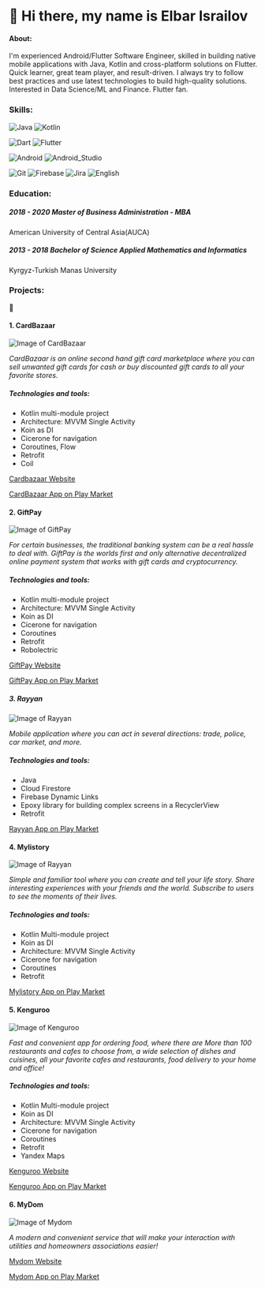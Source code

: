 # 👋 Hi there, my name is Elbar Israilov

#### About:

I'm experienced Android/Flutter Software Engineer, skilled in building native mobile applications with Java, Kotlin and cross-platform solutions on Flutter. Quick learner, great team player, and result-driven. I always try to follow best practices and use latest technologies to build high-quality solutions. Interested in Data Science/ML and Finance.  Flutter fan. 

### Skills:

![Java](https://img.shields.io/badge/Java-3DDC84?style=for-the-badge&logo=java&logoColor=white&labelColor=101010)
![Kotlin](https://img.shields.io/badge/Kotlin-3DDC84?style=for-the-badge&logo=kotlin&logoColor=white&labelColor=101010)

![Dart](https://img.shields.io/badge/Dart-3DDC84?style=for-the-badge&logo=dart&logoColor=white&labelColor=101010)
![Flutter](https://img.shields.io/badge/Flutter-3DDC84?style=for-the-badge&logo=flutter&logoColor=white&labelColor=101010)

![Android](https://img.shields.io/badge/Android-3DDC84?style=for-the-badge&logo=android&logoColor=white&labelColor=101010)
![Android_Studio](https://img.shields.io/badge/Android_Studio-3DDC84?style=for-the-badge&logo=android-studio&logoColor=white&labelColor=101010)

![Git](https://img.shields.io/badge/Git-3DDC84?style=for-the-badge&logo=git&logoColor=white&labelColor=101010)
![Firebase](https://img.shields.io/badge/Firebase-3DDC84?style=for-the-badge&logo=firebase&logoColor=white&labelColor=101010)
![Jira](https://img.shields.io/badge/Jira-3DDC84?style=for-the-badge&logo=jira&logoColor=white&labelColor=101010)
![English](https://img.shields.io/badge/English-3DDC84?style=for-the-badge&logo=english&logoColor=white&labelColor=101010)


### Education:

#####  2018 - 2020  Master of Business Administration - MBA
American University of Central Asia(AUCA)

#####  2013 - 2018 Bachelor of Science Applied Mathematics and Informatics
Kyrgyz-Turkish Manas University 


### Projects:

:partying_face:

#### 1. CardBazaar 
 ![Image of CardBazaar](https://play-lh.googleusercontent.com/tYpXIGKMdfpzXcZlJuSZLW7dlHWNx61Vb2C8Se1AtovrnTqatS3Wosto7WEizFQxpw=s180)

*CardBazaar is an online second hand gift card marketplace where you can sell unwanted gift cards for cash or buy discounted gift cards to all your favorite stores.*

##### Technologies and tools: 
* Kotlin multi-module project
* Architecture: MVVM Single Activity
* Koin as DI
* Cicerone for navigation
* Coroutines, Flow
* Retrofit
* Coil
 
[Cardbazaar Website](https://cardbazaar.com)

[CardBazaar App on Play Market](https://play.google.com/store/apps/details?id=com.cardbazaar)


 #### 2. GiftPay 
 ![Image of GiftPay](https://play-lh.googleusercontent.com/7gK3Z3e8RnD1UTDdZlwUi6InE6bEYAmu3lh67Tu3v9WtmSxS4mD7bG3-uPwtieaDsYHj=s180)

*For certain businesses, the traditional banking system can be a real hassle to deal with. GiftPay is the worlds first and only alternative decentralized online payment system that works with gift cards and cryptocurrency.*

##### Technologies and tools: 
* Kotlin multi-module project
* Architecture: MVVM Single Activity
* Koin as DI
* Cicerone for navigation
* Coroutines
* Retrofit
* Robolectric
 
[GiftPay Website](https://giftpay.io)

[GiftPay App on Play Market](https://play.google.com/store/apps/details?id=me.giftpay.app)

 ##### 3. Rayyan 
 
![Image of Rayyan](https://play-lh.googleusercontent.com/Ve43zI2mLg3kaz-oRlvABiOfUWnMFApZiOv4jn9e6Tw_p8BlOuDPXFdoTc5wT7Fh8A=s180)

*Mobile application where you can act in several directions: trade, police, car market, and more.*

##### Technologies and tools: 
* Java
* Cloud Firestore
* Firebase Dynamic Links
* Epoxy library for building complex screens in a RecyclerView
* Retrofit

[Rayyan App on Play Market](https://play.google.com/store/apps/details?id=kz.alfanet.rayyan2)

 #### 4. Mylistory 

![Image of Rayyan](https://play-lh.googleusercontent.com/qlrJN6zxK-QjIIrvHHLXWzfBda0TcOqxOy3cKa4xIyF342YUXn6tWPz4Ua4kjKsT55Lv=s180)

*Simple and familiar tool where you can create and tell your life story. Share interesting experiences with your friends and the world. Subscribe to users to see the moments of their lives.*

##### Technologies and tools: 
* Kotlin Multi-module project
* Koin as DI
* Architecture: MVVM Single Activity
* Cicerone for navigation
* Coroutines
* Retrofit

[Mylistory App on Play Market](https://play.google.com/store/apps/details?id=com.mylistory.android&hl=ru)

 #### 5. Kenguroo 
 
![Image of Kenguroo](https://play-lh.googleusercontent.com/DL03B3wdoz43G27yw6yE9TEl-NiKI6Qnecg4cq7pvETEBNUEbgtHmcbf_PdPFUGO-iE=s180)

*Fast and convenient app for ordering food, where there are More than 100 restaurants and cafes to choose from, a wide selection of dishes and cuisines, all your favorite cafes and restaurants, food delivery to your home and office!*

##### Technologies and tools: 
* Kotlin Multi-module project
* Koin as DI
* Architecture: MVVM Single Activity
* Cicerone for navigation
* Coroutines
* Retrofit
* Yandex Maps

[Kenguroo Website](https://kenguroo.com)

[Kenguroo App on Play Market](https://play.google.com/store/apps/details?id=kg.kenguru.app)

 #### 6. MyDom 

 ![Image of Mydom](https://play-lh.googleusercontent.com/QFF6xD37-Kz_WhdNFqb-5XEaLSKOnascyox3sztEcOagNBOra59UeHkbr2CHhLxICVE=s180)

*A modern and convenient service that will make your interaction with utilities and homeowners associations easier!*
 
[Mydom Website](https://mydom.kg)

[Mydom App on Play Market](https://play.google.com/store/apps/details?id=me.giftpay.app)


